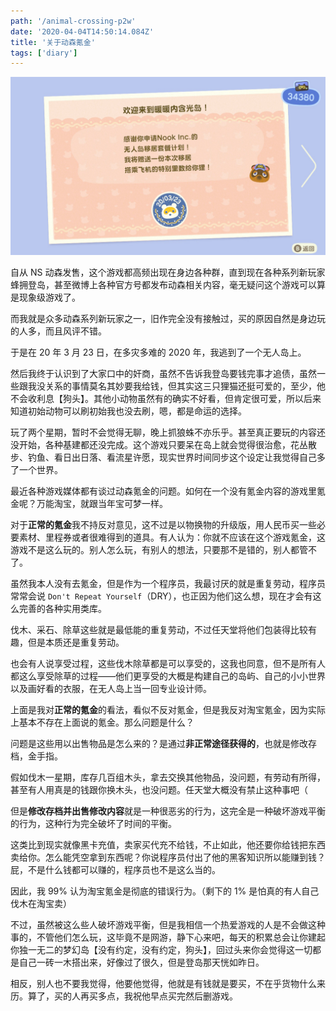 ```yaml
---
path: '/animal-crossing-p2w'
date: '2020-04-04T14:50:14.084Z'
title: '关于动森氪金'
tags: ['diary']
---
```


![登岛](departure.png)

自从 NS 动森发售，这个游戏都高频出现在身边各种群，直到现在各种系列新玩家蜂拥登岛，甚至微博上各种官方号都发布动森相关内容，毫无疑问这个游戏可以算是现象级游戏了。

而我就是众多动森系列新玩家之一，旧作完全没有接触过，买的原因自然是身边玩的人多，而且风评不错。

于是在 20 年 3 月 23 日，在多灾多难的 2020 年，我逃到了一个无人岛上。

然后我终于认识到了大家口中的奸商，虽然不告诉我登岛要钱完事才追债，虽然一些跟我没关系的事情莫名其妙要我给钱，但其实这三只狸猫还挺可爱的，至少，他不会收利息【狗头】。其他小动物虽然有的确实不好看，但肯定很可爱，所以后来知道初始动物可以刷初始我也没去刷，嗯，都是命运的选择。

玩了两个星期，暂时不会觉得无聊，晚上抓狼蛛不亦乐乎。甚至真正要玩的内容还没开始，各种基建都还没完成。这个游戏只要呆在岛上就会觉得很治愈，花丛散步、钓鱼、看日出日落、看流星许愿，现实世界时间同步这个设定让我觉得自己多了一个世界。

最近各种游戏媒体都有谈过动森氪金的问题。如何在一个没有氪金内容的游戏里氪金呢？万能淘宝，就跟当年宝可梦一样。

对于**正常的氪金**我不持反对意见，这不过是以物换物的升级版，用人民币买一些必要素材、里程券或者很难得到的道具。有人认为：你就不应该在这个游戏氪金，这游戏不是这么玩的。别人怎么玩，有别人的想法，只要那不是错的，别人都管不了。

虽然我本人没有去氪金，但是作为一个程序员，我最讨厌的就是重复劳动，程序员常常会说 `Don't Repeat Yourself`（DRY），也正因为他们这么想，现在才会有这么完善的各种实用类库。

伐木、采石、除草这些就是最低能的重复劳动，不过任天堂将他们包装得比较有趣，但是本质还是重复劳动。

也会有人说享受过程，这些伐木除草都是可以享受的，这我也同意，但不是所有人都这么享受除草的过程——他们更享受的大概是构建自己的岛屿、自己的小小世界以及画好看的衣服，在无人岛上当一回专业设计师。

上面是我对**正常的氪金**的看法，看似不反对氪金，但是我反对淘宝氪金，因为实际上基本不存在上面说的氪金。那么问题是什么？

问题是这些用以出售物品是怎么来的？是通过**非正常途径获得的**，也就是修改存档，金手指。

假如伐木一星期，库存几百组木头，拿去交换其他物品，没问题，有劳动有所得，甚至有人用真是的钱跟你换木头，也没问题。任天堂大概没有禁止这种事吧（

但是**修改存档并出售修改内容**就是一种很恶劣的行为，这完全是一种破坏游戏平衡的行为，这种行为完全破坏了时间的平衡。

这类比到现实就像黑卡充值，卖家买代充不给钱，不止如此，他还要你给钱把东西卖给你。怎么能凭空拿到东西呢？你说程序员付出了他的黑客知识所以能赚到钱？屁，不是什么钱都可以赚的，程序员也不是这么当的。

因此，我 99% 认为淘宝氪金是彻底的错误行为。（剩下的 1% 是怕真的有人自己伐木在淘宝卖）

不过，虽然被这么些人破坏游戏平衡，但是我相信一个热爱游戏的人是不会做这种事的，不管他们怎么玩，这毕竟不是网游，静下心来吧，每天的积累总会让你建起你独一无二的梦幻岛【没有约定，没有约定，狗头】，回过头来你会觉得这一切都是自己一砖一木搭出来，好像过了很久，但是登岛那天恍如昨日。

相反，别人也不要我觉得，他要他觉得，他就是有钱就是要买，不在乎货物什么来历。算了，买的人再买多点，我祝他早点买完然后删游戏。